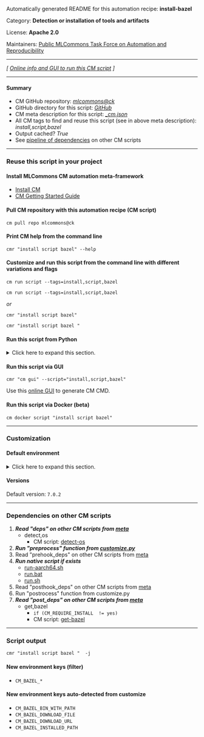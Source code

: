 Automatically generated README for this automation recipe: **install-bazel**

Category: **Detection or installation of tools and artifacts**

License: **Apache 2.0**

Maintainers: [Public MLCommons Task Force on Automation and Reproducibility](https://github.com/mlcommons/ck/blob/master/docs/taskforce.md)

---
*[ [Online info and GUI to run this CM script](https://access.cknowledge.org/playground/?action=scripts&name=install-bazel,dfd3d2bf5b764175) ]*

---
#### Summary

* CM GitHub repository: *[mlcommons@ck](https://github.com/mlcommons/ck/tree/dev/cm-mlops)*
* GitHub directory for this script: *[GitHub](https://github.com/mlcommons/ck/tree/dev/cm-mlops/script/install-bazel)*
* CM meta description for this script: *[_cm.json](_cm.json)*
* All CM tags to find and reuse this script (see in above meta description): *install,script,bazel*
* Output cached? *True*
* See [pipeline of dependencies](#dependencies-on-other-cm-scripts) on other CM scripts


---
### Reuse this script in your project

#### Install MLCommons CM automation meta-framework

* [Install CM](https://access.cknowledge.org/playground/?action=install)
* [CM Getting Started Guide](https://github.com/mlcommons/ck/blob/master/docs/getting-started.md)

#### Pull CM repository with this automation recipe (CM script)

```cm pull repo mlcommons@ck```

#### Print CM help from the command line

````cmr "install script bazel" --help````

#### Customize and run this script from the command line with different variations and flags

`cm run script --tags=install,script,bazel`

`cm run script --tags=install,script,bazel `

*or*

`cmr "install script bazel"`

`cmr "install script bazel " `


#### Run this script from Python

<details>
<summary>Click here to expand this section.</summary>

```python

import cmind

r = cmind.access({'action':'run'
                  'automation':'script',
                  'tags':'install,script,bazel'
                  'out':'con',
                  ...
                  (other input keys for this script)
                  ...
                 })

if r['return']>0:
    print (r['error'])

```

</details>


#### Run this script via GUI

```cmr "cm gui" --script="install,script,bazel"```

Use this [online GUI](https://cKnowledge.org/cm-gui/?tags=install,script,bazel) to generate CM CMD.

#### Run this script via Docker (beta)

`cm docker script "install script bazel" `

___
### Customization

#### Default environment

<details>
<summary>Click here to expand this section.</summary>

These keys can be updated via `--env.KEY=VALUE` or `env` dictionary in `@input.json` or using script flags.


</details>

#### Versions
Default version: `7.0.2`

___
### Dependencies on other CM scripts


  1. ***Read "deps" on other CM scripts from [meta](https://github.com/mlcommons/ck/tree/dev/cm-mlops/script/install-bazel/_cm.json)***
     * detect,os
       - CM script: [detect-os](https://github.com/mlcommons/ck/tree/master/cm-mlops/script/detect-os)
  1. ***Run "preprocess" function from [customize.py](https://github.com/mlcommons/ck/tree/dev/cm-mlops/script/install-bazel/customize.py)***
  1. Read "prehook_deps" on other CM scripts from [meta](https://github.com/mlcommons/ck/tree/dev/cm-mlops/script/install-bazel/_cm.json)
  1. ***Run native script if exists***
     * [run-aarch64.sh](https://github.com/mlcommons/ck/tree/dev/cm-mlops/script/install-bazel/run-aarch64.sh)
     * [run.bat](https://github.com/mlcommons/ck/tree/dev/cm-mlops/script/install-bazel/run.bat)
     * [run.sh](https://github.com/mlcommons/ck/tree/dev/cm-mlops/script/install-bazel/run.sh)
  1. Read "posthook_deps" on other CM scripts from [meta](https://github.com/mlcommons/ck/tree/dev/cm-mlops/script/install-bazel/_cm.json)
  1. Run "postrocess" function from customize.py
  1. ***Read "post_deps" on other CM scripts from [meta](https://github.com/mlcommons/ck/tree/dev/cm-mlops/script/install-bazel/_cm.json)***
     * get,bazel
       * `if (CM_REQUIRE_INSTALL  != yes)`
       - CM script: [get-bazel](https://github.com/mlcommons/ck/tree/master/cm-mlops/script/get-bazel)

___
### Script output
`cmr "install script bazel "  -j`
#### New environment keys (filter)

* `CM_BAZEL_*`
#### New environment keys auto-detected from customize

* `CM_BAZEL_BIN_WITH_PATH`
* `CM_BAZEL_DOWNLOAD_FILE`
* `CM_BAZEL_DOWNLOAD_URL`
* `CM_BAZEL_INSTALLED_PATH`